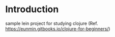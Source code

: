 # Introduction

sample lein project for studying clojure
(Ref. https://eunmin.gitbooks.io/clojure-for-beginners/)
